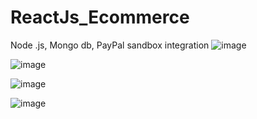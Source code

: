 # ReactJs_Ecommerce
Node .js, Mongo db, PayPal sandbox integration
![image](https://github.com/user-attachments/assets/5aec2209-c8bf-44e2-804a-23d86416e5e7)

![image](https://github.com/user-attachments/assets/17d21753-1926-4ef1-84e1-4607d79e9084)

![image](https://github.com/user-attachments/assets/0aec1644-fe48-4d2e-abef-678d151e2983)

![image](https://github.com/user-attachments/assets/02fdf0bb-093a-4a3a-9482-f7f54741c7be)
